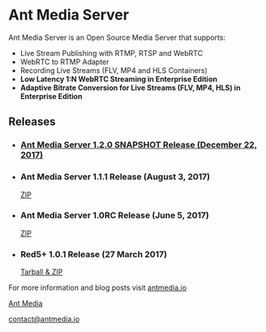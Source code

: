Ant Media Server 
===========

Ant Media Server is an Open Source Media Server that supports:

 * Live Stream Publishing with RTMP, RTSP and WebRTC
 * WebRTC to RTMP Adapter
 * Recording Live Streams (FLV, MP4 and HLS Containers)
 * **Low Latency 1:N WebRTC Streaming in Enterprise Edition**
 * **Adaptive Bitrate Conversion for Live Streams (FLV, MP4, HLS) in Enterprise Edition**


## Releases 

* ### [Ant Media Server 1.2.0 SNAPSHOT Release (December 22, 2017)](https://github.com/ant-media/Ant-Media-Server/releases/tag/ams-v1.2.0-SNAPSHOT)

* ### Ant Media Server 1.1.1 Release (August 3, 2017) 
    [ZIP](https://github.com/ant-media/Ant-Media-Server/releases/download/ams-v1.1.1/ant-media-server-1.1.1.zip)

* ### Ant Media Server 1.0RC Release (June 5, 2017) 
    [ZIP](https://github.com/ant-media/Ant-Media-Server/releases/download/ams-v.1.0RC/ant-media-server-1.0RC.zip)

* ### Red5+ 1.0.1 Release (27 March 2017) 
    [Tarball &amp; ZIP](https://github.com/ant-media/red5-plus-server/releases/tag/v1.0.1_red5_plus)


 For more information and blog posts visit [antmedia.io](https://antmedia.io)
 
 [Ant Media](https://antmedia.io)
 
 [contact@antmedia.io](mailto:contact@antmedia.io)
 

